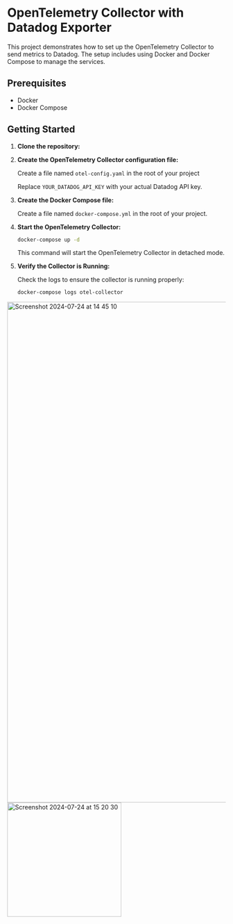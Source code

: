 # OpenTelemetry Collector with Datadog Exporter

This project demonstrates how to set up the OpenTelemetry Collector to send metrics to Datadog. The setup includes using Docker and Docker Compose to manage the services.

## Prerequisites

- Docker
- Docker Compose

## Getting Started

1. **Clone the repository:**

2. **Create the OpenTelemetry Collector configuration file:**

   Create a file named `otel-config.yaml` in the root of your project 

   Replace `YOUR_DATADOG_API_KEY` with your actual Datadog API key.

3. **Create the Docker Compose file:**

   Create a file named `docker-compose.yml` in the root of your project.

4. **Start the OpenTelemetry Collector:**

   ```bash
   docker-compose up -d
   ```

   This command will start the OpenTelemetry Collector in detached mode.

5. **Verify the Collector is Running:**

   Check the logs to ensure the collector is running properly:

   ```bash
   docker-compose logs otel-collector
   ```
<img width="1153" alt="Screenshot 2024-07-24 at 14 45 10" src="https://github.com/user-attachments/assets/24319196-4455-448d-a58f-69068d2ba946">


<img width="263" alt="Screenshot 2024-07-24 at 15 20 30" src="https://github.com/user-attachments/assets/a216c3f3-4dea-4c77-95ca-1231c8cb4daf">
